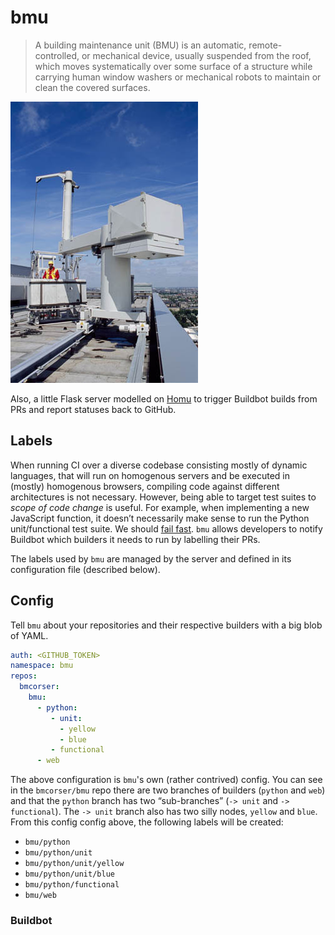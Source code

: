 # bmu

> A building maintenance unit (BMU) is an automatic, remote-controlled, or
> mechanical device, usually suspended from the roof, which moves
> systematically over some surface of a structure while carrying human window
> washers or mechanical robots to maintain or clean the covered surfaces.

![BMU](bmu.jpg)

Also, a little Flask server modelled on [Homu](https://github.com/barosl/homu)
to trigger Buildbot builds from PRs and report statuses back to GitHub.

## Labels

When running CI over a diverse codebase consisting mostly of dynamic languages,
that will run on homogenous servers and be executed in (mostly) homogenous
browsers, compiling code against different architectures is not necessary.
However, being able to target test suites to _scope of code change_ is useful.
For example, when implementing a new JavaScript function, it doesn’t
necessarily make sense to run the Python unit/functional test suite. We should
[fail fast](https://en.wikipedia.org/wiki/Fail-fast). `bmu` allows developers
to notify Buildbot which builders it needs to run by labelling their PRs.

The labels used by `bmu` are managed by the server and defined in its
configuration file (described below).

## Config

Tell `bmu` about your repositories and their respective builders with a big
blob of YAML.

``` yaml
auth: <GITHUB_TOKEN>
namespace: bmu
repos:
  bmcorser:
    bmu:
      - python:
         - unit:
           - yellow
           - blue
         - functional
      - web
```

The above configuration is `bmu`'s own (rather contrived) config. You can see
in the `bmcorser/bmu` repo there are two branches of builders (`python` and
`web`) and that the `python` branch has two “sub-branches” (`-> unit` and
`-> functional`). The `-> unit` branch also has two silly nodes, `yellow` and
`blue`. From this config config above, the following labels will be created:

 - `bmu/python`
 - `bmu/python/unit`
 - `bmu/python/unit/yellow`
 - `bmu/python/unit/blue`
 - `bmu/python/functional`
 - `bmu/web`



### Buildbot

